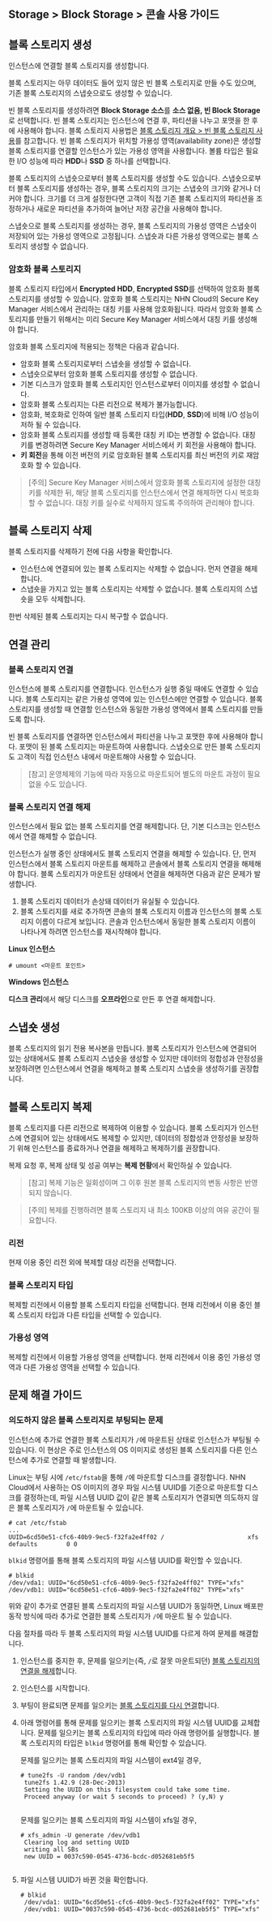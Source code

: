 ## Storage > Block Storage > 콘솔 사용 가이드

## 블록 스토리지 생성

인스턴스에 연결할 블록 스토리지를 생성합니다.

블록 스토리지는 아무 데이터도 들어 있지 않은 빈 블록 스토리지로 만들 수도 있으며, 기존 블록 스토리지의 스냅숏으로도 생성할 수 있습니다.

빈 블록 스토리지를 생성하려면 **Block Storage 소스**를 **소스 없음, 빈 Block Storage**로 선택합니다. 빈 블록 스토리지는 인스턴스에 연결 후, 파티션을 나누고 포맷을 한 후에 사용해야 합니다. 블록 스토리지 사용법은 [블록 스토리지 개요 > 빈 블록 스토리지 사용](/Storage/Block%20Storage/ko/overview/#_1)를 참고합니다. 빈 블록 스토리지가 위치할 가용성 영역(availability zone)은 생성할 블록 스토리지를 연결할 인스턴스가 있는 가용성 영역을 사용합니다. 볼륨 타입은 필요한 I/O 성능에 따라 **HDD**나 **SSD** 중 하나를 선택합니다.

블록 스토리지의 스냅숏으로부터 블록 스토리지를 생성할 수도 있습니다. 스냅숏으로부터 블록 스토리지를 생성하는 경우, 블록 스토리지의 크기는 스냅숏의 크기와 같거나 더 커야 합니다. 크기를 더 크게 설정한다면 고객이 직접 기존 블록 스토리지의 파티션을 조정하거나 새로운 파티션을 추가하여 늘어난 저장 공간을 사용해야 합니다.

스냅숏으로 블록 스토리지를 생성하는 경우, 블록 스토리지의 가용성 영역은 스냅숏이 저장되어 있는 가용성 영역으로 고정됩니다. 스냅숏과 다른 가용성 영역으로는 블록 스토리지 생성할 수 없습니다.

### 암호화 블록 스토리지

블록 스토리지 타입에서 **Encrypted HDD**, **Encrypted SSD**를 선택하여 암호화 블록스토리지를 생성할 수 있습니다. 암호화 블록 스토리지는 NHN Cloud의 Secure Key Manager 서비스에서 관리하는 대칭 키를 사용해 암호화됩니다. 따라서 암호화 블록 스토리지를 만들기 위해서는 미리 Secure Key Manager 서비스에서 대칭 키를 생성해야 합니다.

암호화 블록 스토리지에 적용되는 정책은 다음과 같습니다.

* 암호화 블록 스토리지로부터 스냅숏을 생성할 수 없습니다.
* 스냅숏으로부터 암호화 블록 스토리지를 생성할 수 없습니다.
* 기본 디스크가 암호화 블록 스토리지인 인스턴스로부터 이미지를 생성할 수 없습니다.  
* 암호화 블록 스토리지는 다른 리전으로 복제가 불가능합니다.
* 암호화, 복호화로 인하여 일반 블록 스토리지 타입(**HDD**, **SSD**)에 비해 I/O 성능이 저하 될 수 있습니다.
* 암호화 블록 스토리지를 생성할 때 등록한 대칭 키 ID는 변경할 수 없습니다. 대칭 키를 변경하려면 Secure Key Manager 서비스에서 키 회전을 사용해야 합니다.
* **키 회전**을 통해 이전 버전의 키로 암호화된 블록 스토리지를 최신 버전의 키로 재암호화 할 수 있습니다.

> [주의]
Secure Key Manager 서비스에서 암호화 블록 스토리지에 설정한 대칭 키를 삭제한 뒤, 해당 블록 스토리지를 인스턴스에서 연결 해제하면 다시 복호화할 수 없습니다. 대칭 키를 실수로 삭제하지 않도록 주의하여 관리해야 합니다.

## 블록 스토리지 삭제

블록 스토리지를 삭제하기 전에 다음 사항을 확인합니다.

* 인스턴스에 연결되어 있는 블록 스토리지는 삭제할 수 없습니다. 먼저 연결을 해제합니다.
* 스냅숏을 가지고 있는 블록 스토리지는 삭제할 수 없습니다. 블록 스토리지의 스냅숏을 모두 삭제합니다.

한번 삭제된 블록 스토리지는 다시 복구할 수 없습니다.

## 연결 관리

### 블록 스토리지 연결

인스턴스에 블록 스토리지를 연결합니다. 인스턴스가 실행 중일 때에도 연결할 수 있습니다. 블록 스토리지는 같은 가용성 영역에 있는 인스턴스에만 연결할 수 있습니다. 블록 스토리지를 생성할 때 연결할 인스턴스와 동일한 가용성 영역에서 블록 스토리지를 만들도록 합니다.

빈 블록 스토리지를 연결하면 인스턴스에서 파티션을 나누고 포맷한 후에 사용해야 합니다. 포맷이 된 블록 스토리지는 마운트하여 사용합니다. 스냅숏으로 만든 블록 스토리지도 고객이 직접 인스턴스 내에서 마운트해야 사용할 수 있습니다.

> [참고]
> 운영체제의 기능에 따라 자동으로 마운트되어 별도의 마운트 과정이 필요 없을 수도 있습니다.

### 블록 스토리지 연결 해제

인스턴스에서 필요 없는 블록 스토리지를 연결 해제합니다. 단, 기본 디스크는 인스턴스에서 연결 해제할 수 없습니다.

인스턴스가 실행 중인 상태에서도 블록 스토리지 연결을 해제할 수 있습니다. 단, 먼저 인스턴스에서 블록 스토리지 마운트를 해제하고 콘솔에서 블록 스토리지 연결을 해제해야 합니다. 블록 스토리지가 마운트된 상태에서 연결을 해제하면 다음과 같은 문제가 발생합니다.

1. 블록 스토리지 데이터가 손상돼 데이터가 유실될 수 있습니다.
2. 블록 스토리지를 새로 추가하면 콘솔의 블록 스토리지 이름과 인스턴스의 블록 스토리지 이름이 다르게 보입니다. 콘솔과 인스턴스에서 동일한 블록 스토리지 이름이 나타나게 하려면 인스턴스를 재시작해야 합니다.

**Linux 인스턴스**

	# umount <마운트 포인트>

**Windows 인스턴스**

**디스크 관리**에서 해당 디스크를 **오프라인**으로 만든 후 연결 해제합니다.

## 스냅숏 생성

블록 스토리지의 읽기 전용 복사본을 만듭니다. 블록 스토리지가 인스턴스에 연결되어 있는 상태에서도 블록 스토리지 스냅숏을 생성할 수 있지만 데이터의 정합성과 안정성을 보장하려면 인스턴스에서 연결을 해제하고 블록 스토리지 스냅숏을 생성하기를 권장합니다.

## 블록 스토리지 복제

블록 스토리지를 다른 리전으로 복제하여 이용할 수 있습니다. 블록 스토리지가 인스턴스에 연결되어 있는 상태에서도 복제할 수 있지만, 데이터의 정합성과 안정성을 보장하기 위해 인스턴스를 종료하거나 연결을 해제하고 복제하기를 권장합니다.

복제 요청 후, 복제 상태 및 성공 여부는 **복제 현황**에서 확인하실 수 있습니다.

> [참고]
> 복제 기능은 일회성이며 그 이후 원본 블록 스토리지의 변동 사항은 반영되지 않습니다.

<!-- 개행을 위한 주석이므로 필수로 포함되어야 합니다. -->

> [주의]
> 복제를 진행하려면 블록 스토리지 내 최소 100KB 이상의 여유 공간이 필요합니다.

### 리전

현재 이용 중인 리전 외에 복제할 대상 리전을 선택합니다.

### 블록 스토리지 타입

복제할 리전에서 이용할 블록 스토리지 타입을 선택합니다. 현재 리전에서 이용 중인 블록 스토리지 타입과 다른 타입을 선택할 수 있습니다.

### 가용성 영역

복제할 리전에서 이용할 가용성 영역을 선택합니다. 현재 리전에서 이용 중인 가용성 영역과 다른 가용성 영역을 선택할 수 있습니다.

## 문제 해결 가이드

### 의도하지 않은 블록 스토리지로 부팅되는 문제

인스턴스에 추가로 연결한 블록 스토리지가 `/`에 마운트된 상태로 인스턴스가 부팅될 수 있습니다. 이 현상은 주로 인스턴스의 OS 이미지로 생성된 블록 스토리지를 다른 인스턴스에 추가로 연결할 때 발생합니다.

Linux는 부팅 시에 `/etc/fstab`을 통해 `/`에 마운트할 디스크를 결정합니다. NHN Cloud에서 사용하는 OS 이미지의 경우 파일 시스템 UUID를 기준으로 마운트할 디스크를 결정하는데, 파일 시스템 UUID 값이 같은 블록 스토리지가 연결되면 의도하지 않은 블록 스토리지가 `/`에 마운트될 수 있습니다.

```console
# cat /etc/fstab
...
UUID=6cd50e51-cfc6-40b9-9ec5-f32fa2e4ff02 /                       xfs     defaults        0 0
```

`blkid` 명령어를 통해 블록 스토리지의 파일 시스템 UUID를 확인할 수 있습니다.

```console
# blkid
/dev/vda1: UUID="6cd50e51-cfc6-40b9-9ec5-f32fa2e4ff02" TYPE="xfs"
/dev/vdb1: UUID="6cd50e51-cfc6-40b9-9ec5-f32fa2e4ff02" TYPE="xfs"
```

위와 같이 추가로 연결된 블록 스토리지의 파일 시스템 UUID가 동일하면, Linux 배포판 동작 방식에 따라 추가로 연결한 블록 스토리지가 `/`에 마운트 될 수 있습니다.

다음 절차를 따라 두 블록 스토리지의 파일 시스템 UUID를 다르게 하여 문제를 해결합니다.

1. 인스턴스를 중지한 후, 문제를 일으키는(즉, `/`로 잘못 마운트되던) [블록 스토리지의 연결을 해제](console-guide/#_5)합니다.

2. 인스턴스를 시작합니다.

3. 부팅이 완료되면 문제를 일으키는 [블록 스토리지를 다시 연결](console-guide/#_4)합니다.

4. 아래 명령어를 통해 문제를 일으키는 블록 스토리지의 파일 시스템 UUID를 교체합니다. 문제를 일으키는 블록 스토리지의 타입에 따라 아래 명령어를 실행합니다. 블록 스토리지의 타입은 `blkid` 명령어를 통해 확인할 수 있습니다.

	문제를 일으키는 블록 스토리지의 파일 시스템이 ext4일 경우,

	<pre><code class="language-console"># tune2fs -U random /dev/vdb1
	tune2fs 1.42.9 (28-Dec-2013)
	Setting the UUID on this filesystem could take some time.
	Proceed anyway (or wait 5 seconds to proceed) ? (y,N) y
	</code></pre>

	문제를 일으키는 블록 스토리지의 파일 시스템이 xfs일 경우,

	<pre><code class="language-console"># xfs_admin -U generate /dev/vdb1
	Clearing log and setting UUID
	writing all SBs
	new UUID = 0037c590-0545-4736-bcdc-d052681eb5f5
	</code></pre>

5. 파일 시스템 UUID가 바뀐 것을 확인합니다.

	<pre><code class="language-console"># blkid
	/dev/vda1: UUID="6cd50e51-cfc6-40b9-9ec5-f32fa2e4ff02" TYPE="xfs"
	/dev/vdb1: UUID="0037c590-0545-4736-bcdc-d052681eb5f5" TYPE="xfs"
	</code></pre>
